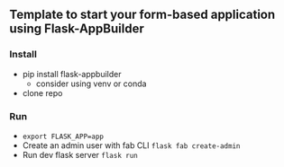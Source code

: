 Template to start your form-based application using Flask-AppBuilder
--------------------------------------------------------------

### Install 

- pip install flask-appbuilder
	- consider using venv or conda
- clone repo

### Run

- `export FLASK_APP=app`
- Create an admin user with fab CLI `flask fab create-admin` 
- Run dev flask server `flask run`


